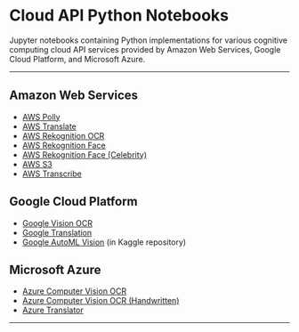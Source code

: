 # Cloud API Python Notebooks
Jupyter notebooks containing Python implementations for various cognitive computing cloud API services provided by Amazon Web Services, Google Cloud Platform, and Microsoft Azure.

---

## Amazon Web Services
- [AWS Polly](/AWS/AmazonPolly/aws-polly.ipynb)
- [AWS Translate](/AWS/AmazonTranslate/aws-translate-text.ipynb)
- [AWS Rekognition OCR](/AWS/AmazonRekognition/aws-rekognition-OCR.ipynb)
- [AWS Rekognition Face](/AWS/AmazonRekognition/aws-rekognition-face.ipynb)
- [AWS Rekognition Face (Celebrity)](/AWS/AmazonRekognition/aws-rekognition-face-celebs.ipynb)
- [AWS S3](/AWS/AmazonS3/aws-S3-storage.ipynb)
- [AWS Transcribe](/AWS/AmazonTranscribe/aws-transcribe.ipynb)

## Google Cloud Platform
- [Google Vision OCR](/GoogleCloud/GoogleVisionOCR/google-vision-OCR.ipynb)
- [Google Translation](/GoogleCloud/GoogleTranslation/google-translation.ipynb)
- [Google AutoML Vision](https://github.com/AidanCooper/Kaggle/tree/master/PlantSeedlingsClassification) (in Kaggle repository)

## Microsoft Azure
- [Azure Computer Vision OCR](/Azure/ComputerVisionOCR/azure-computer-vision-OCR.ipynb)
- [Azure Computer Vision OCR (Handwritten)](/Azure/ComputerVisionHandwrittenOCR/azure-computer-vision-handwritten-OCR.ipynb)
- [Azure Translator](/Azure/TranslatorText/azure-translator-text-v3.ipynb)

---
